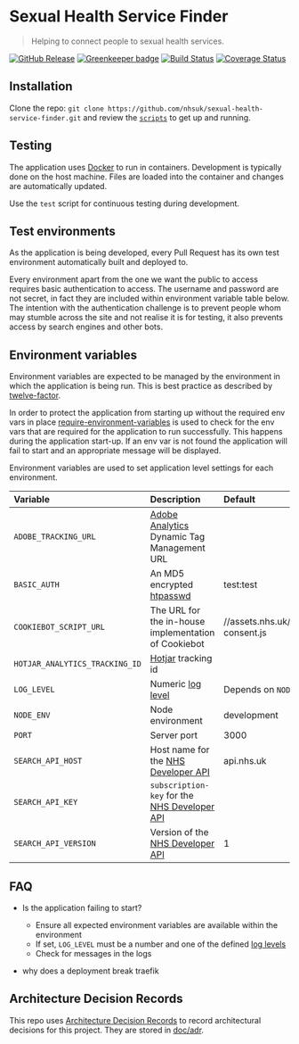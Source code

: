# Sexual Health Service Finder
> Helping to connect people to sexual health services.

[![GitHub Release](https://img.shields.io/github/release/nhsuk/sexual-health-service-finder.svg)](https://github.com/nhsuk/sexual-health-service-finder/releases/latest/)
[![Greenkeeper badge](https://badges.greenkeeper.io/nhsuk/sexual-health-service-finder.svg)](https://greenkeeper.io/)
[![Build Status](https://travis-ci.org/nhsuk/sexual-health-service-finder.svg?branch=master)](https://travis-ci.org/nhsuk/sexual-health-service-finder)
[![Coverage Status](https://coveralls.io/repos/github/nhsuk/sexual-health-service-finder/badge.svg?branch=master)](https://coveralls.io/github/nhsuk/sexual-health-service-finder?branch=master)

## Installation

Clone the repo: `git clone https://github.com/nhsuk/sexual-health-service-finder.git`
and review the [`scripts`](scripts) to get up and running.

## Testing

The application uses [Docker](https://www.docker.com/) to run in containers.
Development is typically done on the host machine. Files are loaded into the
container and changes are automatically updated.

Use the `test` script for continuous testing during development.

## Test environments

As the application is being developed, every Pull Request has its own test
environment automatically built and deployed to.

Every environment apart from the one we want the public to access requires
basic authentication to access. The username and password are not secret, in
fact they are included within environment variable table below.
The intention with the authentication challenge is to prevent people whom may
stumble across the site and not realise it is for testing, it also prevents
access by search engines and other bots.

## Environment variables

Environment variables are expected to be managed by the environment in which
the application is being run. This is best practice as described by
[twelve-factor](https://12factor.net/config).

In order to protect the application from starting up without the required
env vars in place
[require-environment-variables](https://www.npmjs.com/package/require-environment-variables)
is used to check for the env vars that are required for the application to run
successfully.
This happens during the application start-up. If an env var is not found the
application will fail to start and an appropriate message will be displayed.

Environment variables are used to set application level settings for each
environment.

| Variable                       | Description                                                                                        | Default                                   | Required |
| :----------------------------- | :------------------------------------------------------------------------------------------------- | :---------------------------------------- | :------- |
| `ADOBE_TRACKING_URL`           | [Adobe Analytics](https://www.adobe.com/analytics/adobe-analytics.html) Dynamic Tag Management URL |                                           | No       |
| `BASIC_AUTH`                   | An MD5 encrypted [htpasswd](https://httpd.apache.org/docs/2.4/misc/password_encryptions.html)      | test:test                                 | No       |
| `COOKIEBOT_SCRIPT_URL`         | The URL for the in-house implementation of Cookiebot                                               | //assets.nhs.uk/scripts/cookie-consent.js | No       |
| `HOTJAR_ANALYTICS_TRACKING_ID` | [Hotjar](https://www.hotjar.com/) tracking id                                                      |                                           | No       |
| `LOG_LEVEL`                    | Numeric [log level](https://github.com/trentm/node-bunyan#levels)                                  | Depends on `NODE_ENV`                     | No       |
| `NODE_ENV`                     | Node environment                                                                                   | development                               | Yes      |
| `PORT`                         | Server port                                                                                        | 3000                                      | Yes      |
| `SEARCH_API_HOST`              | Host name for the [NHS Developer API](https://developer.api.nhs.uk/)                               | api.nhs.uk                                | Yes      |
| `SEARCH_API_KEY`               | `subscription-key` for the [NHS Developer API](https://developer.api.nhs.uk/)                      |                                           | Yes      |
| `SEARCH_API_VERSION`           | Version of the [NHS Developer API](https://developer.api.nhs.uk/)                                  | 1                                         | Yes      |

## FAQ

* Is the application failing to start?
  * Ensure all expected environment variables are available within the environment
  * If set, `LOG_LEVEL` must be a number and one of the defined [log levels](https://github.com/trentm/node-bunyan#levels)
  * Check for messages in the logs

* why does a deployment break traefik

## Architecture Decision Records

This repo uses
[Architecture Decision Records](http://thinkrelevance.com/blog/2011/11/15/documenting-architecture-decisions)
to record architectural decisions for this project.
They are stored in [doc/adr](doc/adr).

